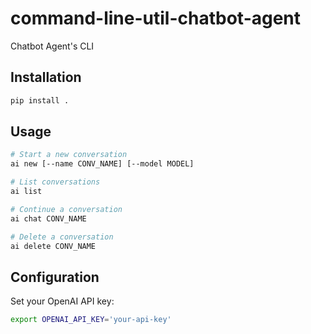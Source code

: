 # command-line-util-chatbot-agent
Chatbot Agent's CLI
## Installation

```bash
pip install .
```

## Usage

```bash
# Start a new conversation
ai new [--name CONV_NAME] [--model MODEL]

# List conversations
ai list

# Continue a conversation
ai chat CONV_NAME

# Delete a conversation
ai delete CONV_NAME
```

## Configuration

Set your OpenAI API key:
```bash
export OPENAI_API_KEY='your-api-key'
```
